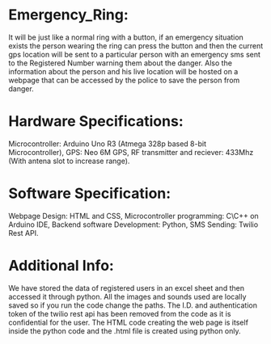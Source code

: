 # Emergency_Ring:
It will be just like a normal ring with a button, if an emergency situation exists the person wearing the ring can press the button and then the current gps location will be sent to a particular person with an emergency sms sent to the Registered Number warning them about the danger. Also the information about the person and his live location will be hosted on a webpage that can be accessed by the police to save the person from danger.
# Hardware Specifications:
Microcontroller: Arduino Uno R3 (Atmega 328p based 8-bit Microcontroller),
 GPS: Neo 6M GPS,
 RF transmitter and reciever: 433Mhz (With antena slot to increase range).
# Software Specification:
Webpage Design: HTML and CSS,
 Microcontroller programming: C\C++ on Arduino IDE,
 Backend software Development: Python,
 SMS Sending: Twilio Rest API.
# Additional Info:
We have stored the data of registered users in an excel sheet and then accessed it through python.
 All the images and sounds used are locally saved so if you run the code change the paths.
 The I.D. and authentication token of the twilio rest api has been removed from the code as it is confidential for the user.
 The HTML code creating the web page is itself inside the python code and the .html file is created using python only.

